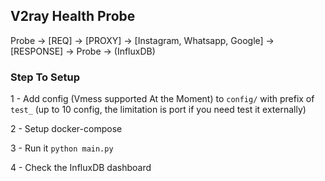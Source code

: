 ## V2ray Health Probe

Probe -> [REQ] -> [PROXY] -> [Instagram, Whatsapp, Google] -> [RESPONSE] -> Probe -> (InfluxDB)

### Step To Setup

1 - Add config (Vmess supported At the Moment) to `config/` with prefix of `test_` (up to 10 config, the limitation is port if you need test it externally)

2 - Setup docker-compose

3 - Run it `python main.py`

4 - Check the InfluxDB dashboard
